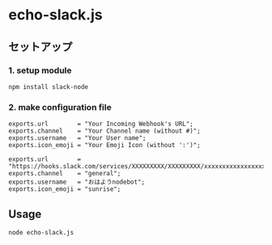 echo-slack.js
=================

セットアップ
---------------

### 1. setup module

```
npm install slack-node
```


### 2. make configuration file


```text:conf.js:
exports.url        = "Your Incoming Webhook's URL";
exports.channel    = "Your Channel name (without #)";
exports.username   = "Your User name";
exports.icon_emoji = "Your Emoji Icon (without ':')";
```


```text:conf.js(sample):
exports.url        = "https://hooks.slack.com/services/XXXXXXXXX/XXXXXXXXX/xxxxxxxxxxxxxxxxxxxxxxxx";
exports.channel    = "general";
exports.username   = "おはようnodebot";
exports.icon_emoji = "sunrise";
```


Usage
--------

```
node echo-slack.js
```

